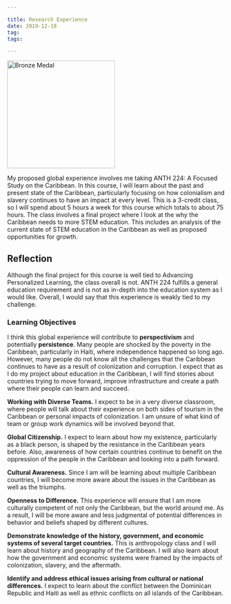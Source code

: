 ```yaml
---

title: Research Experience
date: 2019-12-18
tag:
tags:

---
```

<img src="https://www.fayoojo.com/project/bronzemedal.png" alt="Bronze Medal" width="250" height="250">

My proposed global experience involves me taking ANTH 224: A Focused Study on the Caribbean. In this course, I will learn about the past and present state of the Caribbean, particularly focusing on how colonialism and slavery continues to have an impact at every level. This is a 3-credit class, so I will spend about 5 hours a week for this course which totals to about 75 hours. The class involves a final project where I look at the why the Caribbean needs to more STEM education. This includes an analysis of the current state of STEM education in the Caribbean as well as proposed opportunities for growth.

## Reflection ##
Although the final project for this course is well tied to Advancing Personalized Learning, the class overall is not. ANTH 224 fulfills a general education requirement and is not as in-depth into the education system as I would like. Overall, I would say that this experience is weakly tied to my challenge.

### Learning Objectives ###
I think this global experience will contribute to **perspectivism** and potentially **persistence**. Many people are shocked by the poverty in the Caribbean, particularly in Haiti, where independence happened so long ago. However, many people do not know all the challenges that the Caribbean continues to have as a result of colonization and corruption. I expect that as I do my project about education in the Caribbean, I will find stories about countries trying to move forward, improve infrastructure and create a path where their people can learn and succeed.

**Working with Diverse Teams.**
I expect to be in a very diverse classroom, where people will talk about their experience on both sides of tourism in the Caribbean or personal impacts of colonization. I am unsure of what kind of team or group work dynamics will be involved beyond that.

**Global Citizenship.**
I expect to learn about how my existence, particularly as a black person, is shaped by the resistance in the Caribbean years before. Also, awareness of how certain countries continue to benefit on the oppression of the people in the Caribbean and looking into a path forward.

**Cultural Awareness.**
Since I am will be learning about multiple Caribbean countries, I will become more aware about the issues in the Caribbean as well as the triumphs.

**Openness to Difference.**
This experience will ensure that I am more culturally competent of not only the Caribbean, but the world around me. As a result, I will be more aware and less judgmental of potential differences in behavior and beliefs shaped by different cultures.

**Demonstrate knowledge of the history, government, and economic systems of several target countries.** This is anthropology class and I will learn about history and geography of the Caribbean. I will also learn about how the government and economic systems were framed by the impacts of colonization, slavery, and the aftermath.

**Identify and address ethical issues arising from cultural or national differences.**
I expect to learn about the conflict between the Dominican Republic and Haiti as well as ethnic conflicts on all islands of the Caribbean.
